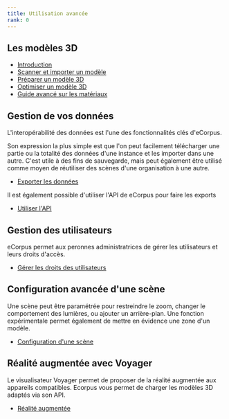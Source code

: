 ```yaml
---
title: Utilisation avancée
rank: 0
---
```


## Les modèles 3D

* [Introduction](models/index)
* [Scanner et importer un modèle](models/import)
* [Préparer un modèle 3D](models/model)
* [Optimiser un modèle 3D](models/optimizing_models)
* [Guide avancé sur les matériaux](models/materials)


## Gestion de vos données

L'interopérabilité des données est l'une des fonctionnalités clés d'eCorpus.

Son expression la plus simple est que l'on peut facilement télécharger une partie ou la totalité des données d'une instance et les importer dans une autre. C'est utile à des fins de sauvegarde, mais peut également être utilisé comme moyen de réutiliser des scènes d'une organisation à une autre.

* [Exporter les données](exportData)

Il est également possible d'utiliser l'API de eCorpus pour faire les exports
 
 * [Utiliser l'API](../hosting/api)

## Gestion des utilisateurs

eCorpus permet aux peronnes administratrices de gérer les utilisateurs et leurs droits d'accès.

* [Gérer les droits des utilisateurs](userAdministration)

## Configuration avancée d'une scène

Une scène peut être paramétrée pour restreindre le zoom, changer le comportement des lumières, ou ajouter un arrière-plan. Une fonction expérimentale permet également de mettre en évidence une zone d'un modèle.
* [Configuration d'une scène](setup)


## Réalité augmentée avec Voyager

Le visualisateur Voyager permet de proposer de la réalité augmentée aux appareils compatibles. Ecorpus vous permet de charger les modèles 3D adaptés via son API.

* [Réalité augmentée](augmented_reality)


